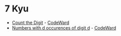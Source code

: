 # 7 Kyu
* [Count the Digit](/solutions/c/7%20kyu/Count%20the%20Digit) - [CodeWard](https://www.codewars.com/kata/566fc12495810954b1000030)
* [Numbers with d occurences of digit d](/solutions/c/7%20kyu/Numbers%20with%20d%20occurences%20of%20digit%20d) - [CodeWard](https://www.codewars.com/kata/5a40fc7ce1ce0e34440000a3)